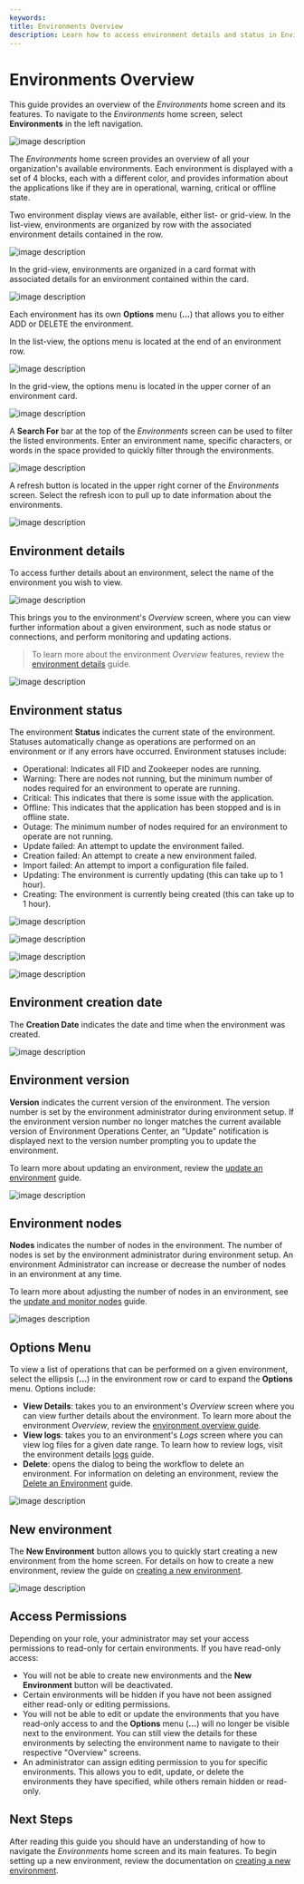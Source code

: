 ```yaml
---
keywords:
title: Environments Overview
description: Learn how to access environment details and status in Environment Operations Center, and understand the topics accessible in the options menu.
---
```

# Environments Overview

This guide provides an overview of the *Environments* home screen and its features. To navigate to the *Environments* home screen, select **Environments** in the left navigation.

![image description](images/select-envs.png)

The *Environments* home screen provides an overview of all your organization's available environments. Each environment is displayed with a set of 4 blocks, each with a different color, and provides information about the applications like if they are in operational, warning, critical or offline state.

Two environment display views are available, either list- or grid-view. In the list-view, environments are organized by row with the associated environment details contained in the row.

![image description](images/envs-list-view.png)

In the grid-view, environments are organized in a card format with associated details for an environment contained within the card.

![image description](images/envs-grid-view.png)

Each environment has its own **Options** menu (**...**) that allows you to either ADD or DELETE the environment.

In the list-view, the options menu is located at the end of an environment row.

![image description](images/options-list.png)

In the grid-view, the options menu is located in the upper corner of an environment card.

![image description](images/options-grid.png)

A **Search For** bar at the top of the *Environments* screen can be used to filter the listed environments. Enter an environment name, specific characters, or words in the space provided to quickly filter through the environments.

![image description](images/search-to-filter.png)

A refresh button is located in the upper right corner of the *Environments* screen. Select the refresh icon to pull up to date information about the environments.

![image description](images/refresh-envs.png)

## Environment details

To access further details about an environment, select the name of the environment you wish to view.

![image description](images/env-details.png)

This brings you to the environment's *Overview* screen, where you can view further information about a given environment, such as node status or connections, and perform monitoring and updating actions.

> To learn more about the environment *Overview* features, review the [environment details](../environment-details/environment-overview.md) guide.

![image description](images/detailed-view.png)

## Environment status

The environment **Status** indicates the current state of the environment. Statuses automatically change as operations are performed on an environment or if any errors have occurred. Environment statuses include:

- Operational: Indicates all FID and Zookeeper nodes are running.
- Warning: There are nodes not running, but the minimum number of nodes required for an environment to operate are running.
- Critical: This indicates that there is some issue with the application.
- Offline: This indicates that the application has been stopped and is in offline state.
- Outage: The minimum number of nodes required for an environment to operate are not running.
- Update failed: An attempt to update the environment failed.
- Creation failed: An attempt to create a new environment failed.
- Import failed: An attempt to import a configuration file failed.
- Updating: The environment is currently updating (this can take up to 1 hour).
- Creating: The environment is currently being created (this can take up to 1 hour).

![image description](images/env-status.png)

![image description](images/env-warning.png)

![image description](images/env-critical.png)

![image description](images/env-offline.png)

## Environment creation date

The **Creation Date** indicates the date and time when the environment was created.

![image description](images/creation-date.png)

## Environment version

**Version** indicates the current version of the environment. The version number is set by the environment administrator during environment setup. If the environment version number no longer matches the current available version of Environment Operations Center, an "Update" notification is displayed next to the version number prompting you to update the environment.

To learn more about updating an environment, review the [update an environment](update-an-environment.md) guide.

![image description](images/version.png)

## Environment nodes

**Nodes** indicates the number of nodes in the environment. The number of nodes is set by the environment administrator during environment setup. An environment Administrator can increase or decrease the number of nodes in an environment at any time.

To learn more about adjusting the number of nodes in an environment, see the [update and monitor nodes](../environment-details/node-details.md) guide.

![images description](images/nodes.png)

## Options Menu

To view a list of operations that can be performed on a given environment, select the ellipsis (**...**) in the environment row or card to expand the **Options** menu. Options include:

- **View Details**: takes you to an environment's *Overview* screen where you can view further details about the environment. To learn more about the environment *Overview*, review the [environment overview guide](../environment-details/environment-overview#environment-details).
- **View logs**: takes you to an environment's *Logs* screen where you can view log files for a given date range. To learn how to review logs, visit the environment details [logs](../environment-details/environment-overview#logs) guide.
- **Delete**: opens the dialog to being the workflow to delete an environment. For information on deleting an environment, review the [Delete an Environment](delete-an-environment.md) guide.

![image description](images/options-menu.png)

## New environment

The **New Environment** button allows you to quickly start creating a new environment from the home screen. For details on how to create a new environment, review the guide on [creating a new environment](create-an-environment.md).

![image description](images/new-env.png)

## Access Permissions

Depending on your role, your administrator may set your access permissions to read-only for certain environments. If you have read-only access:

- You will not be able to create new environments and the **New Environment** button will be deactivated.
- Certain environments will be hidden if you have not been assigned either read-only or editing permissions.
- You will not be able to edit or update the environments that you have read-only access to and the **Options** menu (**...**) will no longer be visible next to the environment. You can still view the details for these environments by selecting the environment name to navigate to their respective "Overview" screens.
- An administrator can assign editing permission to you for specific environments. This allows you to edit, update, or delete the environments they have specified, while others remain hidden or read-only.

## Next Steps

After reading this guide you should have an understanding of how to navigate the *Environments* home screen and its main features. To begin setting up a new environment, review the documentation on [creating a new environment](create-an-environment.md).
